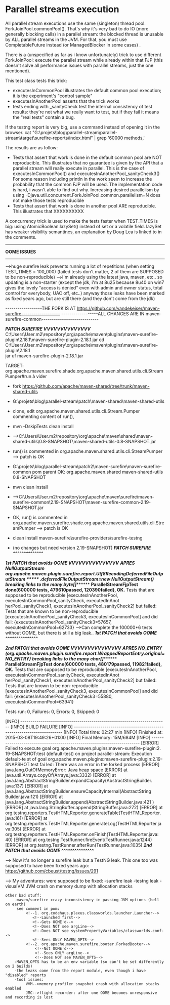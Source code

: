# Parallel streams execution

All parallel stream executions use the same (singleton) thread pool: ForkJoinPool.commonPool().
That's why it's very bad to do IO (more generally blocking calls) in a parallel stream:
the blocked thread is unusable by ALL parallel streams in the JVM.
For that, you must use CompletableFuture instead (or ManagedBlocker in some cases) .

There is a (unspecified as far as i know unfortunately) trick to use different ForkJoinPool:
execute the parallel stream while already within that FJP
(this doesn't solve all performance issues with parallel streams, just the one mentioned).

This test class tests this trick:
   * executesInCommonPool illustrates the default common pool execution;
    it is the experiment's "control sample"
   * executesInAnotherPool asserts that the trick works
   * tests ending with _sanityCheck test the internal consistency of test results:
    they're not what we really want to test, but if they fail it means the "real tests" contain a bug.

If the testng report is very big, use a command instead of opening it in the browser.
cat "G:\projets\blog\parallel-stream\parallel-stream\target\surefire-reports\index.html" | grep '60000 methods,'

The results are as follow:
   * Tests that assert that work is done in the default common pool are NOT reproducible.
    This illustrates that no guarantee is given by the API that a parallel stream will really execute in parallel.
    This is the case of executesInCommonPool() and executesInAnotherPool_sanityCheck3()
    For some reason including println in the work seem to increase the probability that the common FJP will be used.
    The implementation code is hard, i wasn't able to find out why.
    Increasing desired parallelism by using -Djava.util.concurrent.ForkJoinPool.common.parallelism=N
     does not make those tests reproducible
   * Tests that assert that work is done in another pool ARE reproducible.
    This illustrates that XXXXXXXXXX

A concurrency trick is used to make the tests faster when TEST_TIMES is big:
using AtomicBoolean.lazySet() instead of set or a volatile field.
lazySet has weaker visibility semantincs, an explanation by Doug Lea is linked to in the comments.


******************************************************************
**********************OOME ISSUES**********************
******************************************************************
-->huge surefire leak prevents running a lot of repetitions
       (when setting TEST_TIMES = 100_000)
       (failed tests don't matter, 2 of them are SUPPOSED to be non-reproducible)
-->i'm already using the latest java, maven, etc.. so updating is a non-starter
    (except the jdk, i'm at 8u25 because 8u40 on win7 gives the lovely "access is denied" even with admin and owner status, total control for everybody, UAC off, etc..)
   anyway those leaks have been marked as fixed years ago, but are still there (and they don't come from the jdk)


------------------THE FORK IS AT https://github.com/vandekeiser/maven-surefire-------------------
------------------ALL CHANGES ARE IN maven-surefire-common----------------------------

*****************PATCH SUREFIRE VVVVVVVVVVVVVV*****************      
C:\Users\User\.m2\repository\org\apache\maven\plugins\maven-surefire-plugin\2.18.1\maven-surefire-plugin-2.18.1.jar
cd C:\Users\User\.m2\repository\org\apache\maven\plugins\maven-surefire-plugin\2.18.1\
jar uf maven-surefire-plugin-2.18.1.jar

TARGET: org.apache.maven.surefire.shade.org.apache.maven.shared.utils.cli.StreamPumper#run à vider
* fork https://github.com/apache/maven-shared/tree/trunk/maven-shared-utils
* G:\projets\blog\parallel-stream\patch\maven-shared\maven-shared-utils
* clone, edit org.apache.maven.shared.utils.cli.Stream.Pumper commenting content of run(), 
* mvn -DskipTests clean install
* -->C:\Users\User\.m2\repository\org\apache\maven\shared\maven-shared-utils\0.8-SNAPSHOT\maven-shared-utils-0.8-SNAPSHOT.jar
* run() is commented in org.apache.maven.shared.utils.cli.StreamPumper 
    --> patch is OK

* G:\projets\blog\parallel-stream\patch2\maven-surefire\maven-surefire-common
 pom parent OK:
    <dependency>
    <groupId>org.apache.maven.shared</groupId>
    <artifactId>maven-shared-utils</artifactId>
    <version>0.8-SNAPSHOT</version>
  </dependency>
* mvn clean install
* -->C:\Users\User\.m2\repository\org\apache\maven\surefire\maven-surefire-common\2.19-SNAPSHOT\maven-surefire-common-2.19-SNAPSHOT.jar
* OK, run() is commented in org.apache.maven.surefire.shade.org.apache.maven.shared.utils.cli.StreamPumper 
    --> patch is OK

* clean install maven-surefire\surefire-providers\surefire-testng
* (no changes but need version 2.19-SNAPSHOT)
*****************PATCH SUREFIRE ^^^^^^^^^^^^^^*****************



*****************1st PATCH that avoids OOME VVVVVVVVVVVVVVV*****************
*************APRES NullOutputStream*************
*****org.apache.maven.plugin.surefire.report.Utf8RecodingDeferredFileOutputStream
*****    .deferredFileOutputStream=new NullOutputStream()*****
*****breaking links to the many byte[]***********
____ParallelStreamFjpTest done(600000 tests, 479610passed, 120390failed), OK.____
Tests that are supposed to be reproducible
        [executesInAnotherPool, executesInCommonPool_sanityCheck, executedInAnot
herPool_sanityCheck1, executesInAnotherPool_sanityCheck2]
        but failed:
        <NONE>
Tests that are known to be non-reproducible
        [executesInAnotherPool_sanityCheck3, executesInCommonPool]
        and did fail:
        {executesInAnotherPool_sanityCheck3=57657, executesInCommonPool=62733}
-->Can complete the 100000*6 tests without OOME, but there is still a big leak..
*****************1st PATCH that avoids OOME ^^^^^^^^^^^^^^^*****************


*****************2nd PATCH that avoids OOME VVVVVVVVVVVVVVV*****************
*************APRES NO_ENTRY*************
*****(org.apache.maven.plugin.surefire.report.WrappedReportEntry.original=NO_ENTRY)*****
*****breaking links to the many char[]***********
____ParallelStreamFjpTest done(600000 tests, 480179passed, 119821failed), OK.____
Tests that are supposed to be reproducible
        [executesInAnotherPool, executesInCommonPool_sanityCheck, executedInAnot
herPool_sanityCheck1, executesInAnotherPool_sanityCheck2]
        but failed:
        <NONE>
Tests that are known to be non-reproducible
        [executesInAnotherPool_sanityCheck3, executesInCommonPool]
        and did fail:
        {executesInAnotherPool_sanityCheck3=55880, executesInCommonPool=63941}


Tests run: 0, Failures: 0, Errors: 0, Skipped: 0

[INFO] ------------------------------------------------------------------------
[INFO] BUILD FAILURE
[INFO] ------------------------------------------------------------------------
[INFO] Total time: 02:27 min
[INFO] Finished at: 2015-03-08T19:49:26+01:00
[INFO] Final Memory: 15M/684M
[INFO] ------------------------------------------------------------------------
[ERROR] Failed to execute goal org.apache.maven.plugins:maven-surefire-plugin:2.
19-SNAPSHOT:test (default-test) on project parallel-stream: Execution default-te
st of goal org.apache.maven.plugins:maven-surefire-plugin:2.19-SNAPSHOT:test fai
led: There was an error in the forked process
[ERROR] java.lang.OutOfMemoryError: Java heap space
[ERROR] at java.util.Arrays.copyOf(Arrays.java:3332)
[ERROR] at java.lang.AbstractStringBuilder.expandCapacity(AbstractStringBuilder.
java:137)
[ERROR] at java.lang.AbstractStringBuilder.ensureCapacityInternal(AbstractString
Builder.java:121)
[ERROR] at java.lang.AbstractStringBuilder.append(AbstractStringBuilder.java:421
)
[ERROR] at java.lang.StringBuffer.append(StringBuffer.java:272)
[ERROR] at org.testng.reporters.TestHTMLReporter.generateTable(TestHTMLReporter.
java:161)
[ERROR] at org.testng.reporters.TestHTMLReporter.generateLog(TestHTMLReporter.ja
va:305)
[ERROR] at org.testng.reporters.TestHTMLReporter.onFinish(TestHTMLReporter.java:
40)
[ERROR] at org.testng.TestRunner.fireEvent(TestRunner.java:1244)
[ERROR] at org.testng.TestRunner.afterRun(TestRunner.java:1035)
*****************2nd PATCH that avoids OOME ^^^^^^^^^^^^^^^*****************



-->
Now it's no longer a surefire leak but a TestNG leak.
This one too was supposed to have been fixed years ago:
https://github.com/cbeust/testng/issues/291


-->
My adventures:
    were supposed to be fixed:
        -surefire leak
        -testng leak
        -visualVM JVM crash on memory dump with allocation stacks

    other bad stuff:
        -maven/surefire crazy inconsistency in passing JVM options (hell on earth)
         see comment in pom:
             <!--1. org.codehaus.plexus.classworlds.launcher.Launcher-->
                <!--Launched first-->
                <!--Gets OOME'd-->
                <!--Does NOT see argLine-->
                <!--Does NOT see systemPropertyVariables/classworlds.conf-->
                <!--Sees ONLY MAVEN_OPTS-->
             <!--2. org.apache.maven.surefire.booter.ForkedBooter-->
                 <!--Not OOME'd-->
                 <!--Sees ONLY argLine-->
                 <!--Does NOT see MAVEN_OPTS-->
        -MAVEN_OPTS has to be an env variable (so can't be set differently on 2 builds)
        -the leaks come from the report module, even though i have "disabled" reports
        -tool issues:
             VVM-->memory profiler snapshot crash with allocation stacks enabled
             JMC-->flight recorder: after one OOME becomes unresponsive and recording is lost